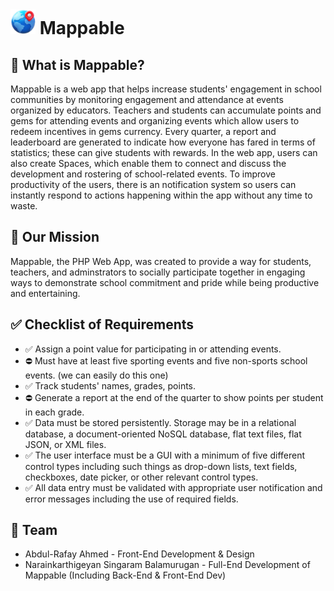 # <img width='40px' style='display:inline; margin-top: 225px;' src='assets/images/mappable_logo.png'> Mappable

## 🤔 What is Mappable?
Mappable is a web app that helps increase students' engagement in school communities by monitoring engagement and attendance at events organized by educators. Teachers and students can accumulate points and gems for attending events and organizing events which allow users to redeem incentives in gems currency. Every quarter, a report and leaderboard are generated to indicate how everyone has fared in terms of statistics; these can give students with rewards. In the web app, users can also create Spaces, which enable them to connect and discuss the development and rostering of school-related events. To improve productivity of the users, there is an notification system so users can instantly respond to actions happening within the app without any time to waste. 

## 💭 Our Mission
Mappable, the PHP Web App, was created to provide a way for students, teachers, and adminstrators to socially participate together in engaging ways to demonstrate school commitment and pride while being productive and entertaining. 

## ✅ Checklist of Requirements
- ✅ Assign a point value for participating in or attending events.
- ⛔️ Must have at least five sporting events and five non-sports school events. (we can easily do this one)
- ✅ Track students' names, grades, points.
- ⛔️ Generate a report at the end of the quarter to show points per student in each grade.
- ✅ Data must be stored persistently. Storage may be in a relational
database, a document-oriented NoSQL database, flat text files, flat
JSON, or XML files.
- ✅ The user interface must be a GUI with a minimum of five different
control types including such things as drop-down lists, text fields,
checkboxes, date picker, or other relevant control types.
- ✅ All data entry must be validated with appropriate user notification
and error messages including the use of required fields.

## 🤝 Team
- Abdul-Rafay Ahmed - Front-End Development & Design
- Narainkarthigeyan Singaram Balamurugan - Full-End Development of Mappable (Including Back-End & Front-End Dev)
